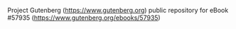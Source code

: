 Project Gutenberg (https://www.gutenberg.org) public repository for
eBook #57935 (https://www.gutenberg.org/ebooks/57935)
